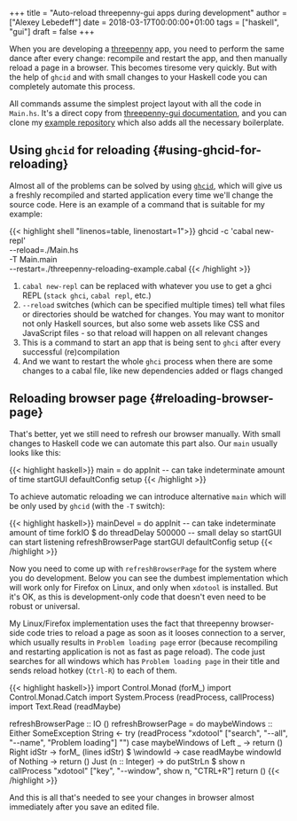 +++
title = "Auto-reload threepenny-gui apps during development"
author = ["Alexey Lebedeff"]
date = 2018-03-17T00:00:00+01:00
tags = ["haskell", "gui"]
draft = false
+++

When you are developing a [threepenny](https://hackage.haskell.org/package/threepenny-gui-0.8.0.0) app, you need to perform the
same dance after every change: recompile and restart the app, and
then manually reload a page in a browser. This becomes tiresome
very quickly. But with the help of `ghcid` and with small changes
to your Haskell code you can completely automate this process.

<!--more-->

All commands assume the simplest project layout with all the code
in `Main.hs`. It's a direct copy from [threepenny-gui documentation](https://hackage.haskell.org/package/threepenny-gui-0.8.2.2/docs/Graphics-UI-Threepenny.html),
and you can clone my [example repository](https://github.com/binarin/threepenny-reloading-example) which also adds all the
necessary boilerplate.


## Using `ghcid` for reloading {#using-ghcid-for-reloading}

Almost all of the problems can be solved by using [`ghcid`](https://github.com/ndmitchell/ghcid), which
will give us a freshly recompiled and started application every
time we'll change the source code. Here is an example of a command
that is suitable for my example:

{{< highlight shell "linenos=table, linenostart=1">}}
ghcid -c 'cabal new-repl' \
      --reload=./Main.hs \
      -T Main.main \
      --restart=./threepenny-reloading-example.cabal
{{< /highlight >}}

1.  `cabal new-repl` can be replaced with whatever you use to get a
    ghci REPL (`stack ghci`, `cabal repl`, etc.)
2.  `--reload` switches (which can be specified multiple times)
    tell what files or directories should be watched for
    changes. You may want to monitor not only Haskell sources, but
    also some web assets like CSS and JavaScript files - so that
    reload will happen on all relevant changes
3.  This is a command to start an app that is being sent to `ghci`
    after every successful (re)compilation
4.  And we want to restart the whole `ghci` process when there are
    some changes to a cabal file, like new dependencies added or
    flags changed


## Reloading browser page {#reloading-browser-page}

That's better, yet we still need to refresh our browser
manually. With small changes to Haskell code we can automate this
part also. Our `main` usually looks like this:

{{< highlight haskell>}}
main = do
  appInit -- can take indeterminate amount of time
  startGUI defaultConfig setup
{{< /highlight >}}

To achieve automatic reloading we can introduce alternative `main`
which will be only used by `ghcid` (with the `-T` switch):

{{< highlight haskell>}}
mainDevel = do
  appInit -- can take indeterminate amount of time
  forkIO $ do
      threadDelay 500000 -- small delay so startGUI can start listening
      refreshBrowserPage
  startGUI defaultConfig setup
{{< /highlight >}}

Now you need to come up with `refreshBrowserPage` for the system
where you do development. Below you can see the dumbest
implementation which will work only for Firefox on Linux, and only
when `xdotool` is installed. But it's OK, as this is
development-only code that doesn't even need to be robust or
universal.

My Linux/Firefox implementation uses the fact that threepenny
browser-side code tries to reload a page as soon as it looses
connection to a server, which usually results in `Problem loading
    page` error (because recompiling and restarting application is not
as fast as page reload). The code just searches for all windows
which has `Problem loading page` in their title and sends reload
hotkey (`Ctrl-R`) to each of them.

{{< highlight haskell>}}
import Control.Monad (forM_)
import Control.Monad.Catch
import System.Process (readProcess, callProcess)
import Text.Read (readMaybe)

refreshBrowserPage :: IO ()
refreshBrowserPage = do
    maybeWindows :: Either SomeException String <- try
      (readProcess "xdotool"
        ["search", "--all", "--name", "Problem loading"] "")
    case maybeWindows of
      Left _ -> return ()
      Right idStr -> forM_ (lines idStr) $ \windowId ->
        case readMaybe windowId of
          Nothing -> return ()
          Just (n :: Integer) -> do
              putStrLn $ show n
              callProcess "xdotool" ["key", "--window", show n, "CTRL+R"]
              return ()
{{< /highlight >}}

And this is all that's needed to see your changes in browser
almost immediately after you save an edited file.
